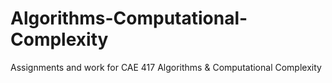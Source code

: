 # Algorithms-Computational-Complexity
Assignments and work for CAE 417 Algorithms &amp; Computational Complexity
